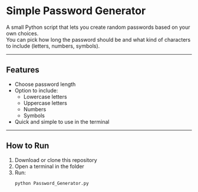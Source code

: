 # Simple Password Generator

A small Python script that lets you create random passwords based on your own choices.  
You can pick how long the password should be and what kind of characters to include (letters, numbers, symbols).

---

## Features
- Choose password length  
- Option to include:
  - Lowercase letters  
  - Uppercase letters  
  - Numbers  
  - Symbols  
- Quick and simple to use in the terminal

---

## How to Run
1. Download or clone this repository  
2. Open a terminal in the folder  
3. Run:
   ```bash
   python Password_Generator.py
